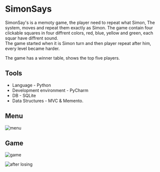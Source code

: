 # SimonSays
SimonSay's is a memoty game, the player need to repeat what Simon, The system, moves and repeat them exactly as Simon.
The game contain four clickable squares in four diffrent colors, red, blue, yellow and green, each squar have diffrent sound.  
The game started when it is Simon turn and then player repeat after him, every level became harder.

The game has a winner table, shows the top five players.


## Tools

* Language - Python
* Development environment - PyCharm
* DB - SQLite
* Data Structures - MVC & Memento.


## Menu

![menu](https://user-images.githubusercontent.com/75904114/155029448-88ac7840-70a8-4d3a-bc0b-7905561c85fd.PNG)


## Game

![game](https://user-images.githubusercontent.com/75904114/155029548-498f04fe-0c4a-48e2-9763-e312746606a9.PNG)


![after losing](https://user-images.githubusercontent.com/75904114/155029585-e3df8b02-dbae-4b7b-924e-c56fcecb3ad6.PNG)
